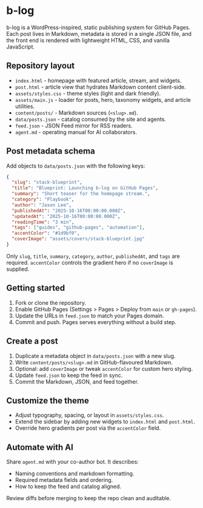 # b-log

b-log is a WordPress-inspired, static publishing system for GitHub Pages. Each post lives in Markdown, metadata is stored in a single JSON file, and the front end is rendered with lightweight HTML, CSS, and vanilla JavaScript.

## Repository layout

- `index.html` - homepage with featured article, stream, and widgets.
- `post.html` - article view that hydrates Markdown content client-side.
- `assets/styles.css` - theme styles (light and dark friendly).
- `assets/main.js` - loader for posts, hero, taxonomy widgets, and article utilities.
- `content/posts/` - Markdown sources (`<slug>.md`).
- `data/posts.json` - catalog consumed by the site and agents.
- `feed.json` - JSON Feed mirror for RSS readers.
- `agent.md` - operating manual for AI collaborators.

## Post metadata schema

Add objects to `data/posts.json` with the following keys:

```json
{
  "slug": "stack-blueprint",
  "title": "Blueprint: Launching b-log on GitHub Pages",
  "summary": "Short teaser for the homepage stream.",
  "category": "Playbook",
  "author": "Jason Lee",
  "publishedAt": "2025-10-16T00:00:00.000Z",
  "updatedAt": "2025-10-16T00:00:00.000Z",
  "readingTime": "3 min",
  "tags": ["guides", "github-pages", "automation"],
  "accentColor": "#1d9bf0",
  "coverImage": "assets/covers/stack-blueprint.jpg"
}
```

Only `slug`, `title`, `summary`, `category`, `author`, `publishedAt`, and `tags` are required. `accentColor` controls the gradient hero if no `coverImage` is supplied.

## Getting started

1. Fork or clone the repository.
2. Enable GitHub Pages (Settings > Pages > Deploy from `main` or `gh-pages`).
3. Update the URLs in `feed.json` to match your Pages domain.
4. Commit and push. Pages serves everything without a build step.

## Create a post

1. Duplicate a metadata object in `data/posts.json` with a new slug.
2. Write `content/posts/<slug>.md` in GitHub-flavoured Markdown.
3. Optional: add `coverImage` or tweak `accentColor` for custom hero styling.
4. Update `feed.json` to keep the feed in sync.
5. Commit the Markdown, JSON, and feed together.

## Customize the theme

- Adjust typography, spacing, or layout in `assets/styles.css`.
- Extend the sidebar by adding new widgets to `index.html` and `post.html`.
- Override hero gradients per post via the `accentColor` field.

## Automate with AI

Share `agent.md` with your co-author bot. It describes:

- Naming conventions and markdown formatting.
- Required metadata fields and ordering.
- How to keep the feed and catalog aligned.

Review diffs before merging to keep the repo clean and auditable.
